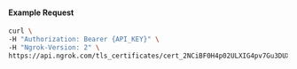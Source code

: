
#### Example Request
```bash
curl \
-H "Authorization: Bearer {API_KEY}" \
-H "Ngrok-Version: 2" \
https://api.ngrok.com/tls_certificates/cert_2NCiBF0H4p02ULXIG4pv7Gu3DUX
